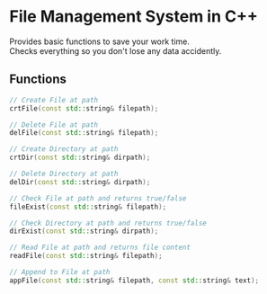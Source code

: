 # File Management System in C++
Provides basic functions to save your work time. <br>
Checks everything so you don't lose any data accidently.

## Functions
```cpp
// Create File at path
crtFile(const std::string& filepath);

// Delete File at path
delFile(const std::string& filepath);

// Create Directory at path
crtDir(const std::string& dirpath);

// Delete Directory at path
delDir(const std::string& dirpath);

// Check File at path and returns true/false
fileExist(const std::string& filepath);

// Check Directory at path and returns true/false
dirExist(const std::string& dirpath);

// Read File at path and returns file content
readFile(const std::string& filepath);

// Append to File at path
appFile(const std::string& filepath, const std::string& text);
```
